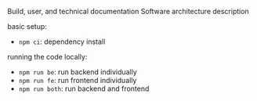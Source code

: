 Build, user, and technical documentation
Software architecture description

basic setup:
- `npm ci`: dependency install

running the code locally:
- `npm run be`: run backend individually
- `npm run fe`: run frontend individually
- `npm run both`: run backend and frontend